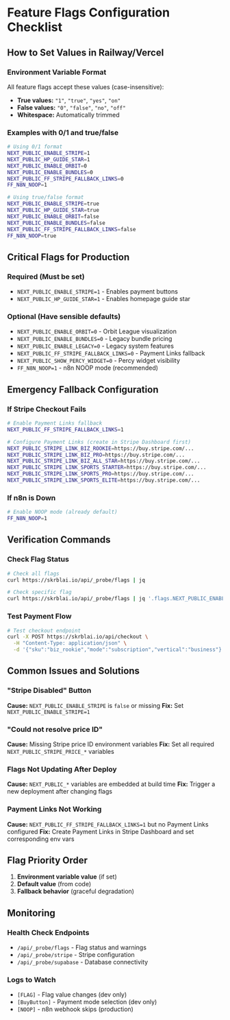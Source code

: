 # Feature Flags Configuration Checklist

## How to Set Values in Railway/Vercel

### Environment Variable Format
All feature flags accept these values (case-insensitive):
- **True values:** `"1"`, `"true"`, `"yes"`, `"on"`
- **False values:** `"0"`, `"false"`, `"no"`, `"off"`
- **Whitespace:** Automatically trimmed

### Examples with 0/1 and true/false

```bash
# Using 0/1 format
NEXT_PUBLIC_ENABLE_STRIPE=1
NEXT_PUBLIC_HP_GUIDE_STAR=1
NEXT_PUBLIC_ENABLE_ORBIT=0
NEXT_PUBLIC_ENABLE_BUNDLES=0
NEXT_PUBLIC_FF_STRIPE_FALLBACK_LINKS=0
FF_N8N_NOOP=1

# Using true/false format
NEXT_PUBLIC_ENABLE_STRIPE=true
NEXT_PUBLIC_HP_GUIDE_STAR=true
NEXT_PUBLIC_ENABLE_ORBIT=false
NEXT_PUBLIC_ENABLE_BUNDLES=false
NEXT_PUBLIC_FF_STRIPE_FALLBACK_LINKS=false
FF_N8N_NOOP=true
```

## Critical Flags for Production

### Required (Must be set)
- `NEXT_PUBLIC_ENABLE_STRIPE=1` - Enables payment buttons
- `NEXT_PUBLIC_HP_GUIDE_STAR=1` - Enables homepage guide star

### Optional (Have sensible defaults)
- `NEXT_PUBLIC_ENABLE_ORBIT=0` - Orbit League visualization
- `NEXT_PUBLIC_ENABLE_BUNDLES=0` - Legacy bundle pricing
- `NEXT_PUBLIC_ENABLE_LEGACY=0` - Legacy system features
- `NEXT_PUBLIC_FF_STRIPE_FALLBACK_LINKS=0` - Payment Links fallback
- `NEXT_PUBLIC_SHOW_PERCY_WIDGET=0` - Percy widget visibility
- `FF_N8N_NOOP=1` - n8n NOOP mode (recommended)

## Emergency Fallback Configuration

### If Stripe Checkout Fails
```bash
# Enable Payment Links fallback
NEXT_PUBLIC_FF_STRIPE_FALLBACK_LINKS=1

# Configure Payment Links (create in Stripe Dashboard first)
NEXT_PUBLIC_STRIPE_LINK_BIZ_ROOKIE=https://buy.stripe.com/...
NEXT_PUBLIC_STRIPE_LINK_BIZ_PRO=https://buy.stripe.com/...
NEXT_PUBLIC_STRIPE_LINK_BIZ_ALL_STAR=https://buy.stripe.com/...
NEXT_PUBLIC_STRIPE_LINK_SPORTS_STARTER=https://buy.stripe.com/...
NEXT_PUBLIC_STRIPE_LINK_SPORTS_PRO=https://buy.stripe.com/...
NEXT_PUBLIC_STRIPE_LINK_SPORTS_ELITE=https://buy.stripe.com/...
```

### If n8n is Down
```bash
# Enable NOOP mode (already default)
FF_N8N_NOOP=1
```

## Verification Commands

### Check Flag Status
```bash
# Check all flags
curl https://skrblai.io/api/_probe/flags | jq

# Check specific flag
curl https://skrblai.io/api/_probe/flags | jq '.flags.NEXT_PUBLIC_ENABLE_STRIPE'
```

### Test Payment Flow
```bash
# Test checkout endpoint
curl -X POST https://skrblai.io/api/checkout \
  -H "Content-Type: application/json" \
  -d '{"sku":"biz_rookie","mode":"subscription","vertical":"business"}'
```

## Common Issues and Solutions

### "Stripe Disabled" Button
**Cause:** `NEXT_PUBLIC_ENABLE_STRIPE` is `false` or missing
**Fix:** Set `NEXT_PUBLIC_ENABLE_STRIPE=1`

### "Could not resolve price ID"
**Cause:** Missing Stripe price ID environment variables
**Fix:** Set all required `NEXT_PUBLIC_STRIPE_PRICE_*` variables

### Flags Not Updating After Deploy
**Cause:** `NEXT_PUBLIC_*` variables are embedded at build time
**Fix:** Trigger a new deployment after changing flags

### Payment Links Not Working
**Cause:** `NEXT_PUBLIC_FF_STRIPE_FALLBACK_LINKS=1` but no Payment Links configured
**Fix:** Create Payment Links in Stripe Dashboard and set corresponding env vars

## Flag Priority Order

1. **Environment variable value** (if set)
2. **Default value** (from code)
3. **Fallback behavior** (graceful degradation)

## Monitoring

### Health Check Endpoints
- `/api/_probe/flags` - Flag status and warnings
- `/api/_probe/stripe` - Stripe configuration
- `/api/_probe/supabase` - Database connectivity

### Logs to Watch
- `[FLAG]` - Flag value changes (dev only)
- `[BuyButton]` - Payment mode selection (dev only)
- `[NOOP]` - n8n webhook skips (production)